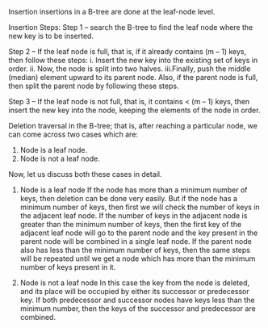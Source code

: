 Insertion
insertions in a B-tree are done at the leaf-node level.

Insertion Steps:
Step 1 – search the B-tree to find the leaf node where the new key is to be inserted.

Step 2 – If the leaf node is full, that is, if it already contains (m – 1)
keys, then follow these steps:
  i. Insert the new key into the existing set of keys in order.
  ii. Now, the node is split into two halves.
  iii.Finally, push the middle (median) element upward to its parent node.
Also, if the parent node is full, then split the parent node by following
these steps.

Step 3 – If the leaf node is not full, that is, it contains < (m – 1) keys, then insert the new key into the node, keeping the elements of the node
in order.


Deletion
traversal in the B-tree; that is, after reaching a particular node, we can come across two cases which are:
1. Node is a leaf node.
2. Node is not a leaf node.

Now, let us discuss both these cases in detail.
1. Node is a leaf node
If the node has more than a minimum number of keys, then deletion
can be done very easily. But if the node has a minimum number of keys,
then first we will check the number of keys in the adjacent leaf node. If the number of keys in the adjacent node is greater than the minimum number
of keys, then the first key of the adjacent leaf node will go to the parent
node and the key present in the parent node will be combined in a single
leaf node. If the parent node also has less than the minimum number of
keys, then the same steps will be repeated until we get a node which has
more than the minimum number of keys present in it.

2. Node is not a leaf node
In this case the key from the node is deleted, and its place will be occupied by either its successor or predecessor key. If both predecessor and
successor nodes have keys less than the minimum number, then the keys of
the successor and predecessor are combined.
